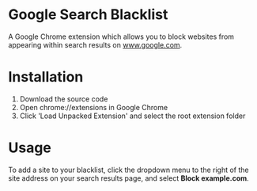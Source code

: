# Google Search Blacklist
A Google Chrome extension which allows you to block websites from appearing within search results on www.google.com.

# Installation
1. Download the source code
2. Open chrome://extensions in Google Chrome
3. Click 'Load Unpacked Extension' and select the root extension folder

# Usage
To add a site to your blacklist, click the dropdown menu to the right of the site address on your search results page, and select **Block example.com**.
